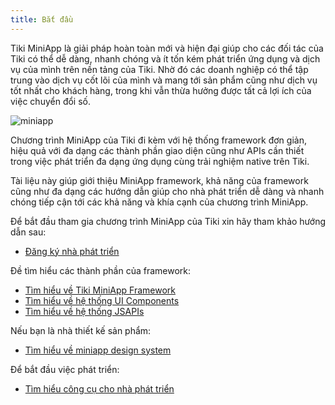 ```yaml
---
title: Bắt đầu
---
```


Tiki MiniApp là giải pháp hoàn toàn mới và hiện đại giúp cho các đối tác của Tiki có thể dễ dàng, nhanh chóng và ít tốn kém phát triển ứng dụng và dịch vụ của mình trên nền tảng của Tiki. Nhờ đó các doanh nghiệp có thể tập trung vào dịch vụ cốt lõi của mình và mang tới sản phẩm cũng như dịch vụ tốt nhất cho khách hàng, trong khi vẫn thừa hưởng được tất cả lợi ích của việc chuyển đổi số.

![miniapp](https://salt.tikicdn.com/ts/upload/4e/01/1e/732977314da243c99557819e832ba78b.png 'Tiki MiniAppp')

Chương trình MiniApp của Tiki đi kèm với hệ thống framework đơn giản, hiệu quả với đa dạng các thành phần giao diện cũng như APIs cần thiết trong việc phát triển đa dạng ứng dụng cùng trải nghiệm native trên Tiki.

Tài liệu này giúp giới thiệu MiniApp framework, khả năng của framework cũng như đa dạng các hướng dẫn giúp cho nhà phát triển dễ dàng và nhanh chóng tiếp cận tới các khả năng và khía cạnh của chương trình MiniApp.

Để bắt đầu tham gia chương trình MiniApp của Tiki xin hãy tham khảo hướng dẫn sau:

- [Đăng ký nhà phát triển](/docs/developer/introduce/register)

Đề tìm hiểu các thành phần của framework:

- [Tìm hiểu về Tiki MiniApp Framework](/docs/framework/overview)
- [Tìm hiểu về hệ thống UI Components](/docs/component/overview)
- [Tìm hiểu về hệ thống JSAPIs](/docs/api/overview)

Nếu bạn là nhà thiết kế sản phẩm:

- [Tìm hiểu về miniapp design system](/docs/design/overview)

Để bắt đầu việc phát triển:

- [Tìm hiểu công cụ cho nhà phát triển](/docs/stuio/overview)
